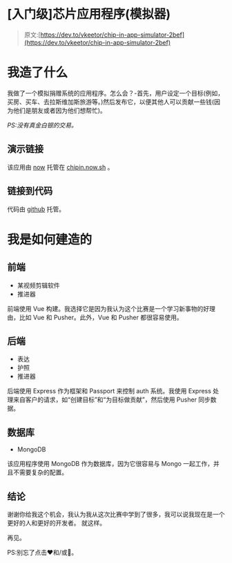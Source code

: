 # [入门级]芯片应用程序(模拟器)

> 原文:[https://dev.to/vkeetor/chip-in-app-simulator-2bef](https://dev.to/vkeetor/chip-in-app-simulator-2bef)

# [](#what-i-built)我造了什么

我做了一个模拟捐赠系统的应用程序。怎么会？-首先，用户设定一个目标(例如，买房、买车、去拉斯维加斯旅游等。)然后发布它，以便其他人可以贡献一些钱(因为他们是朋友或者因为他们想帮忙)。

*PS:没有真金白银的交易。*

## [](#demo-link)演示链接

该应用由 [now](https://zeit.co/now) 托管在 [chipin.now.sh](https://chipin.now.sh) 。

## [](#link-to-code)链接到代码

代码由 [github](https://github.com/victoralvess/chip-in) 托管。

# [](#how-i-built-it)我是如何建造的

## [](#frontend)前端

*   某视频剪辑软件
*   推进器

前端使用 Vue 构建。我选择它是因为我认为这个比赛是一个学习新事物的好理由，比如 Vue 和 Pusher。此外，Vue 和 Pusher 都很容易使用。

## [](#backend)后端

*   表达
*   护照
*   推进器

后端使用 Express 作为框架和 Passport 来控制 auth 系统。我使用 Express 处理来自客户的请求，如“创建目标”和“为目标做贡献”，然后使用 Pusher 同步数据。

## [](#database)数据库

*   MongoDB

该应用程序使用 MongoDB 作为数据库，因为它很容易与 Mongo 一起工作，并且不需要复杂的配置。

## [](#conclusion)结论

谢谢你给我这个机会，我认为我从这次比赛中学到了很多，我可以说我现在是一个更好的人和更好的开发者。
就这样。

再见。

PS:别忘了点击❤️和/或🦄。